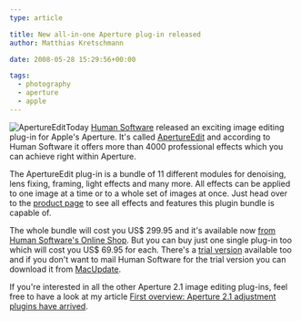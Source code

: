 ```yaml
---
type: article

title: New all-in-one Aperture plug-in released
author: Matthias Kretschmann

date: 2008-05-28 15:29:56+00:00

tags:
  - photography
  - aperture
  - apple
---
```


![ApertureEdit](../media/apertureedit_logo.png)Today [Human Software](http://www.humansoftware.com) released an exciting image editing plug-in for Apple's Aperture. It's called [ApertureEdit](http://www.humansoftware.com/pages1200/ApertureEdit/HSapertureedit11.html) and according to Human Software it offers more than 4000 professional effects which you can achieve right within Aperture.

<!-- more -->

The ApertureEdit plug-in is a bundle of 11 different modules for denoising, lens fixing, framing, light effects and many more. All effects can be applied to one image at a time or to a whole set of images at once. Just head over to the [product page](http://www.humansoftware.com/pages1200/ApertureEdit/HSapertureedit11.html) to see all effects and features this plugin bundle is capable of.

The whole bundle will cost you US$ 299.95 and it's available now [from Human Software's Online Shop](http://shareit1.element5.com/programs.html?productid=300256595&languageid=1&cart=1&cookies=1). But you can buy just one single plug-in too which will cost you US$ 69.95 for each. There's a [trial version](http://www.humansoftware.com/pages1200/ApertureEdit/HSapertureedit_trial.html) available too and if you don't want to mail Human Software for the trial version you can download it from [MacUpdate](http://www.macupdate.com/info.php/id/27639/apertureedit).

If you're interested in all the other Aperture 2.1 image editing plug-ins, feel free to have a look at my article [First overview: Aperture 2.1 adjustment plugins have arrived](http://www.kremalicious.com/2008/05/first-aperture-adjustment-plugins-have-arrived/).
